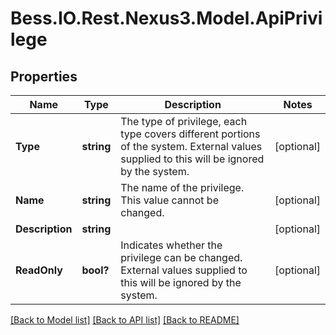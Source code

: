 # Bess.IO.Rest.Nexus3.Model.ApiPrivilege
## Properties

Name | Type | Description | Notes
------------ | ------------- | ------------- | -------------
**Type** | **string** | The type of privilege, each type covers different portions of the system. External values supplied to this will be ignored by the system. | [optional] 
**Name** | **string** | The name of the privilege.  This value cannot be changed. | [optional] 
**Description** | **string** |  | [optional] 
**ReadOnly** | **bool?** | Indicates whether the privilege can be changed. External values supplied to this will be ignored by the system. | [optional] 

[[Back to Model list]](../README.md#documentation-for-models) [[Back to API list]](../README.md#documentation-for-api-endpoints) [[Back to README]](../README.md)


